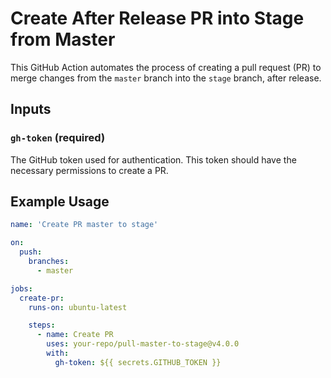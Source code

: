 # Create After Release PR into Stage from Master

This GitHub Action automates the process of creating a pull request (PR) to merge changes from the `master` branch into the `stage` branch, after release.

## Inputs

### `gh-token` (required)

The GitHub token used for authentication. This token should have the necessary permissions to create a PR.

## Example Usage

```yaml
name: 'Create PR master to stage'

on:
  push:
    branches:
      - master

jobs:
  create-pr:
    runs-on: ubuntu-latest

    steps:
      - name: Create PR
        uses: your-repo/pull-master-to-stage@v4.0.0
        with:
          gh-token: ${{ secrets.GITHUB_TOKEN }}
